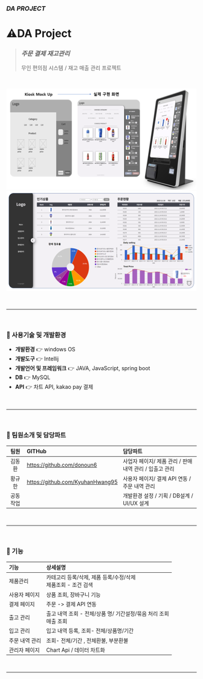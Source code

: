 ### *DA PROJECT*

# ⚠️DA Project
> ### *주문 결제 재고관리*
> 무인 편의점 시스템 / 재고 매출 관리 프로젝트
</br>

[//]: # (<img width="100%" src=""/>)
![img_2.png](img_2.png)
![img_3.png](img_3.png)

</br>

------
</br>

### 📌&nbsp;사용기술 및 개발환경
* **개발환경** 👉 windows OS
* **개발도구** 👉 Intellij
* **개발언어 및 프레임워크** 👉 JAVA, JavaScript, spring boot
* **DB** 👉 MySQL
* **API** 👉 차트 API, kakao pay 결제

</br>

------
</br>

### 📌&nbsp;팀원소개 및 담당파트

|  팀원  |GITHub| 담당파트                               |
|:----:|:---|:-----------------------------------|
| 김동환  |https://github.com/donoun6| 사업자 페이지/ 제품 관리 / 판매 내역 관리 / 입출고 관리 |
| 황규한  |https://github.com/KyuhanHwang95| 사용자 페이지/ 결제 API 연동 / 주문 내역 관리 |
| 공동작업 || 개발환경 설정 / 기획 /  DB설계 / UI/UX 설계    |
</br>

------
</br>

### 📌&nbsp;기능



| 기능       | 상세설명                                                                                                                          |
|:---------|:------------------------------------------------------------------------------------------------------------------------------|
| 제품관리     | 카테고리 등록/삭제, 제품 등록/수정/삭제 <br> 제품조회 - 조건 검색                                                                                     |
| 사용자 페이지  | 상품 조회, 장바구니 기능                                                                                                                |
| 결제 페이지   | 주문 -> 결제 API 연동                                                                                                               |
| 출고 관리    | 출고 내역 조회 - 전체/상품 명/ 기간설정/묶음 처리 조회 <br>매출 조회                                                                                   |
| 입고 관리    | 입고 내역 등록, 조회- 전체/상품명/기간                                                                                                       |
| 주문 내역 관리 | 조회- 전체/기간 , 전체환불, 부분환불                                                                                                        |
| 관리자 페이지  | Chart Api / 데이터 차트화                                                                                                           |
</br>

------
</br>

</br>